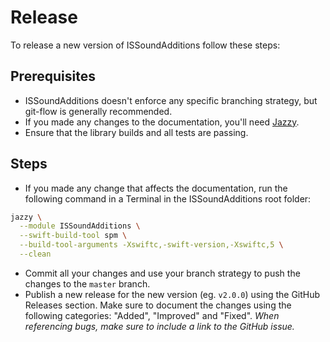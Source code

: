 # Release
To release a new version of ISSoundAdditions follow these steps:

## Prerequisites
- ISSoundAdditions doesn't enforce any specific branching strategy, but git-flow is generally recommended.
- If you made any changes to the documentation, you'll need [Jazzy](https://github.com/realm/jazzy).
- Ensure that the library builds and all tests are passing.

## Steps
- If you made any change that affects the documentation, run the following command in a Terminal in the ISSoundAdditions root folder:

```bash
jazzy \
  --module ISSoundAdditions \
  --swift-build-tool spm \
  --build-tool-arguments -Xswiftc,-swift-version,-Xswiftc,5 \
  --clean
``` 

- Commit all your changes and use your branch strategy to push the changes to the `master` branch.
- Publish a new release for the new version (eg. `v2.0.0`) using the GitHub Releases section. Make sure to document the changes using the following categories: "Added", "Improved" and "Fixed". *When referencing bugs, make sure to include a link to the GitHub issue.*
